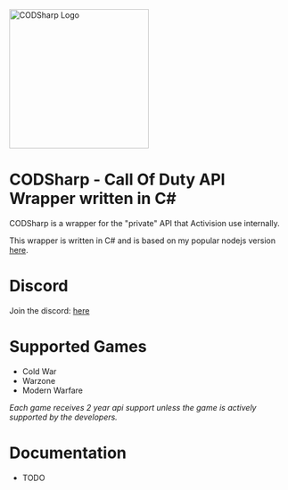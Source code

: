 <img src="https://media.discordapp.net/attachments/823479024864985118/823479053318881330/CCOD_2.jpg" alt="CODSharp Logo" width="250" height="250">

# CODSharp - Call Of Duty API Wrapper written in C#

CODSharp is a wrapper for the "private" API that Activision use internally.

This wrapper is written in C# and is based on my popular nodejs version [here](https://npmjs.org/package/call-of-duty-api).

# Discord

Join the discord: [here](https://discord.gg/k6QEkB4q9K)

# Supported Games

- Cold War
- Warzone
- Modern Warfare

 *Each game receives 2 year api support unless the game is actively supported by the developers.*

# Documentation
- TODO

